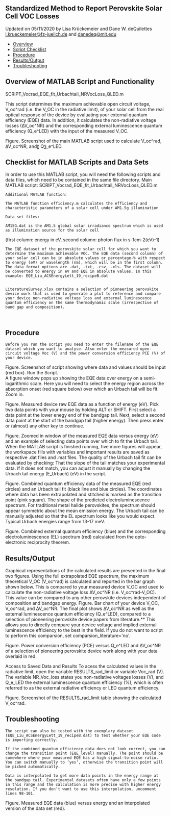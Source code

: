 ## Standardized Method to Report Perovskite Solar Cell VOC Losses
Updated on 05/11/2020 by Lisa Krückemeier and Dane W. deQuilettes
l.krueckemeier@fz-juelich.de and danedeq@mit.edu

* [Overview](#OverviewofMATLABScriptandFunctionality)
* [Script Checklist](#ChecklistforMATLABScriptsandDataSets)
* [Procedure](#Procedure)
* [Results/Output](#Results/Output)
* [Troubleshooting](#Troubleshooting)

## Overview of MATLAB Script and Functionality

SCRIPT_Vocrad_EQE_fit_Urbachtail_NRVocLoss_QLED.m

This script determines the maximum achievable open circuit voltage, V_oc^rad (i.e. the V_OC in the radiative limit), of your solar cell from the real optical response of the device by evaluating your external quantum efficiency (EQE) data. In addition, it calculates the non-radiative voltage losses (∆V_oc^NR) and the corresponding external luminescence quantum efficiency (Q_e^LED) with the input of the measured V_OC.

 
Figure. Screenshot of the main MATLAB script used to calculate V_oc^rad, ∆V_oc^NR, and〖 Q〗_e^LED.






## Checklist for MATLAB Scripts and Data Sets
In order to use this MATLAB script, you will need the following scripts and data files, which need to be contained in the same file directory.
	Main MATLAB script: SCRIPT_Vocrad_EQE_fit_Urbachtail_NRVocLoss_QLED.m

	Additional MATLAB function:
 
	The MATLAB function efficiency.m calculates the efficiency and characteristic parameters of a solar cell under AM1.5g illumination

	Data set files:

	AM15G.dat is the AM1.5 global solar irradiance spectrum which is used as illumination source for the solar cell 
(first column: energy in eV, second column: photon flux in s-1cm-2(eV)-1)
 

	The EQE dataset of the perovskite solar cell for which you want to determine the maximum achievable VOC. The EQE data (second column) of your solar cell can be in absolute values or percentage-% with respect to energy (eV) or wavelength (nm), which will be in the first column. The data format options are .dat, .txt, .csv, .xls. The dataset will be converted to energy in eV and EQE in absolute values. In this example: EQE_Liu_ACSEnergyLett_19_recipeB.dat 


	LiteratureSurvey.xlsx contains a selection of pioneering perovskite device work that is used to generate a plot to reference and compare your device non-radiative voltage loss and external luminescence quantum efficiency on the same thermodynamic scale (irrespective of band gap and composition).


 
## Procedure
	Before you run the script you need to enter the filename of the EQE dataset which you want to analyse. Also enter the measured open-circuit voltage Voc (V) and the power conversion efficiency PCE (%) of your device.
 
Figure. Screenshot of script showing where data and values should be input (red box).
	Run the Script.  
A figure window pops up showing the EQE data over energy on a semi-logarithmic scale. Here you will need to select the energy region across the absorption onset (red square below) over which an Urbach tail will be fit. 
	Zoom in. 
 
Figure. Measured device raw EQE data as a function of energy (eV).
Pick two data points with your mouse by holding ALT or SHIFT.
	First select a data point at the lower enegy end of the bandgap tail. 
	Next, select a second data point at the start of the bandgap tail (higher energy). 
	Then press enter or (almost) any other key to continue.

 
Figure. Zoomed in window of the measured EQE data versus energy (eV) and an example of selecting data points over which to fit the Urbach tail.
When the MATLAB script is finished running, five more figures will appear, the workspace fills with variables and important results are saved as respective .dat files and .mat files.
The quality of the Urbach tail fit can be evaluated by checking:
	That the slope of the tail matches your experimental data. If it does not match, you can adjust it manually by changing the Urbach tail energy (E_Urbach) (eV) in the script.
 
Figure. Combined quantum efficiency data of the measured EQE (red circles) and an Urbach tail fit (black line and blue circles). The coordinates where data has been extrapolated and stitched is marked as the transition point (pink square).
	The shape of the predicted electroluminescence spectrum. For traditional metal halide perovskites, the spectrum should appear symmetric about the mean emission energy. The Urbach tail can be manually adjusted so that the EL spectrum looks like you would expect. Typical Urbach energies range from 13-17 meV.
 
Figure. Combined external quantum efficiency   (blue) and the corresponding electroluminescence (EL) spectrum (red) calculated from the opto-electronic reciprocity theorem. 
 
## Results/Output
Graphical representations of the calculated results are presented in the final two figures. Using the full extrapolated EQE spectrum, the maximum theoretical V_OC (V_oc^rad) is calculated and reported in the bar graph shown below. This is compared to your measured device V_OC and used to calculate the non-radiative voltage loss ∆V_oc^NR (i.e. V_oc^rad-V_OC). This value can be compared to any other perovskite devices independent of composition and bandgap energy.
 Figure. Bar chart of your device V_OC, V_oc^rad, and ∆V_oc^NR.
The final plot shows ∆V_oc^NR as well as the external luminescence quantum efficiency (Q_e^LED), compared to a selection of pioneering perovskite device papers from literature.** This allows you to directly compare your device voltage and implied external luminescence efficiency to the best in the field. If you do not want to script to perform this comparsion, set comparsion_literature='no'.
 
Figure. Power conversion efficiency (PCE) versus Q_e^LED and ∆V_oc^NR of a selection of pioneering perovskite device work along with your data overlaid in red.
 
Access to Saved Data and Results
To acess the calculated values in the radiative limit, open the variable RESULTS_rad_limit or variable Voc_rad (V). The variable NR_Voc_loss states you non-radiative voltages losses (V), and Q_e_LED the external luminescence quantum efficiency (%), which is often referred to as the external radiative efficiency or LED quantum efficiency.

 
Figure. Screenshot of the RESULTS_rad_limit table showing the calculated V_oc^rad.
 
## Troubleshooting
	The script can also be tested with the exemplary dataset (EQE_Liu_ACSEnergyLett_19_recipeB.dat) to test whether your EQE code is importing correctly.

	If the combined quantum efficiency data does not look correct, you can change the transition point (EQE_level) manually. The point should be somewhere where your measured EQE has a high signal-to-noise ratio. You can switch manually to ‘yes‘, otherwise the transition point will be picked automatically. 

	Data is interpolated to get more data points in the energy range at the bandgap tail. Experimental datasets often have only a few points in this range and the calculation is more precise with higher energy resolution. If you don’t want to use this interpolation, uncomment lines 98-101.
 
Figure. Measured EQE data (blue) versus energy and an interpolated version of the data set (red). 
 

	

